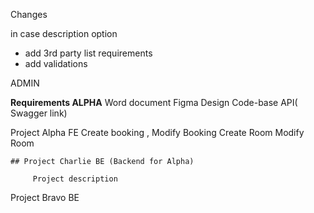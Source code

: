 Changes 


in case description option
- add 3rd party list requirements
- add validations

ADMIN

**Requirements ALPHA**
Word document 
Figma Design
Code-base API( Swagger link)



Project Alpha  FE
	Create booking ,
	Modify Booking
	Create Room
	Modify Room


	## Project Charlie BE (Backend for Alpha)
	
		 Project description




Project Bravo BE          
	

